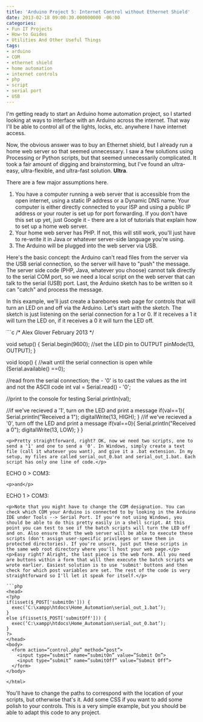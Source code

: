```yaml
---
title: 'Arduino Project 5: Internet Control without Ethernet Shield'
date: 2013-02-18 09:00:30.000000000 -06:00
categories:
- Fun IT Projects
- How-to Guides
- Utilities And Other Useful Things
tags:
- arduino
- COM
- ethernet shield
- home automation
- internet controls
- php
- script
- serial port
- USB
---
```

<p>I'm getting ready to start an Arduino home automation project, so I started looking at ways to interface with an Arduino across the internet. That way I'll be able to control all of the lights, locks, etc. anywhere I have internet access.</p>
<p>Now, the obvious answer was to buy an Ethernet shield, but I already run a home web server so that seemed unnecessary. I saw a few solutions using Processing or Python scripts, but that seemed unnecessarily complicated. It took a fair amount of digging and brainstorming, but I've found an ultra-easy, ultra-flexible, and ultra-fast solution. <strong>Ultra</strong>.</p>
<p>There are a few major assumptions here.</p>
<ol>
<li>You have a computer running a web server that is accessible from the open internet, using a static IP address or a Dynamic DNS name. Your computer is either directly connected to your ISP and using a public IP address or your router is set up for port forwarding. If you don't have this set up yet, just Google it - there are a lot of tutorials that explain how to set up a home web server.</li>
<li>Your home web server has PHP. If not, this will still work, you'll just have to re-write it in Java or whatever server-side language you're using.</li>
<li><span style="line-height: 13px;">The Arduino will be plugged into the web server via USB.</span></li>
</ol>
<p>Here's the basic concept: the Arduino can't read files from the server via the USB serial connection, so the server will have to "push" the message. The server side code (PHP, Java, whatever you choose) cannot talk directly to the serial COM port, so we need a local script on the web server that can talk to the serial (USB) port. Last, the Arduino sketch has to be written so it can "catch" and process the message.</p>
<p>In this example, we'll just create a barebones web page for controls that will turn an LED on and off via the Arduino. Let's start with the sketch. The sketch is just listening on the serial connection for a 1 or 0. If it receives a 1 it will turn the LED on, if it receives a 0 it will turn the LED off.</p>
```c
/*
Alex Glover
February 2013
*/

void setup() {
  Serial.begin(9600);
  //set the LED pin to OUTPUT
  pinMode(13, OUTPUT);
}

void loop() {
  //wait until the serial connection is open
  while (Serial.available() ==0);

  //read from the serial connection; the - '0' is to cast the values as the int and not the ASCII code
  int val = Serial.read() - '0';

  //print to the console for testing
  Serial.println(val);

  //if we've recieved a '1', turn on the LED and print a message
  if(val==1){
    Serial.println("Received a 1");
    digitalWrite(13, HIGH);
  }
  //if we've recieved a '0', turn off the LED and print a message
  if(val==0){
    Serial.println("Received a 0");
    digitalWrite(13, LOW);
  }
}
```
<p>Pretty straightforward, right? OK, now we need two scripts, one to send a '1' and one to send a '0'. In Windows, simply create a text file (call it whatever you want), and give it a .bat extension. In my setup, my files are called serial_out_0.bat and serial_out_1.bat. Each script has only one line of code.</p>
```
ECHO 0 > COM3:
```
<p>and</p>
```
ECHO 1 > COM3:
```
<p>Note that you might have to change the COM designation. You can check which COM your Arduino is connected to by looking in the Arduino IDE under Tools --> Serial Port. If you're not using Windows, you should be able to do this pretty easily in a shell script. At this point you can test to see if the batch scripts will turn the LED off and on. Also ensure that the web server will be able to execute these scripts (don't assign user-specific privileges or save them in protected directories). If you're unsure, just put these scripts in the same web root directory where you'll host your web page.</p>
<p>Easy right? Alright, the last piece is the web form. All you need are buttons within a form that will then execute the batch scripts we wrote earlier. Easiest solution is to use 'submit' buttons and then check for which post variables are set. The rest of the code is very straightforward so I'll let it speak for itself.</p>

```php
<head>
<?php
if(isset($_POST['submitOn'])) {
  exec(‘C:\xampp\htdocs\Home_Automation\serial_out_1.bat’);
}
else if(isset($_POST['submitOff'])) {
  exec(‘C:\xampp\htdocs\Home_Automation\serial_out_0.bat’);
}
?>
</head>
<body>
  <form action=”control.php” method=”post”>
    <input type=”submit” name=”submitOn” value=”Submit On”>
    <input type=”submit” name=”submitOff” value=”Submit Off”>
  </form>
</body>

</html>
```

<p>You'll have to change the paths to correspond with the location of your scripts, but otherwise that's it. Add some CSS if you want to add some polish to your controls. This is a very simple example, but you should be able to adapt this code to any project.</p>
